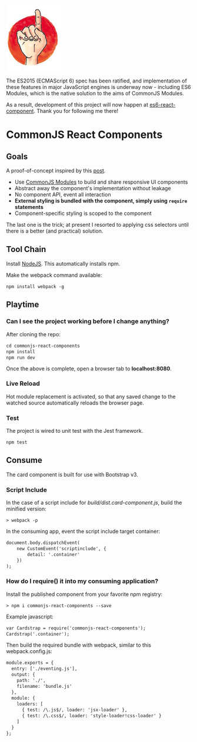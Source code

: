 ![Image](erlasse_mini.jpg?raw=true "achtung")
    
The ES2015 (ECMAScript 6) spec has been ratified, and implementation of these features in major JavaScript engines is 
underway now - including ES6 Modules, which is the native solution to the aims of CommonJS Modules.
    
As a result, development of this project will now happen at 
[es6-react-component](https://github.com/aaronkaka/es6-react-component). Thank you for following me there!

# CommonJS React Components

## Goals

A proof-of-concept inspired by this [post](http://simonsmith.io/writing-react-components-as-commonjs-modules/).

- Use [CommonJS Modules](https://www.safaribooksonline.com/library/view/learning-javascript-design/9781449334840/ch11s03.html) 
to build and share responsive UI components
- Abstract away the component's implementation without leakage
- No component API, event all interaction
- **External styling is bundled with the component, simply using `require` statements**
- Component-specific styling is scoped to the component

The last one is the trick; at present I resorted to applying css selectors until there is a better (and practical) solution.

## Tool Chain

Install [NodeJS](http://nodejs.org/download/). This automatically installs npm.

Make the webpack command available:

    npm install webpack -g

## Playtime

### Can I see the project working before I change anything?

After cloning the repo:

    cd commonjs-react-components
    npm install
    npm run dev

Once the above is complete, open a browser tab to **localhost:8080**.

### Live Reload

Hot module replacement is activated, so that any saved change to the watched source automatically reloads the browser page.

### Test

The project is wired to unit test with the Jest framework.

    npm test

## Consume

The card component is built for use with Bootstrap v3.

### Script Include

In the case of a script include for _build/dist.card-component.js_, build the minified version:

    > webpack -p
    
In the consuming app, event the script include target container:

    document.body.dispatchEvent(
        new CustomEvent('scriptinclude', {
            detail: '.container'
        })
    );

### How do I require() it into my consuming application?

Install the published component from your favorite npm registry:
 
    > npm i commonjs-react-components --save

Example javascript:

    var Cardstrap = require('commonjs-react-components');
    Cardstrap('.container');
    
Then build the required bundle with webpack, similar to this webpack.config.js:

    module.exports = {
      entry: ['./eventing.js'],
      output: {
        path: './',
        filename: 'bundle.js'
      },
      module: {
        loaders: [
          { test: /\.js$/, loader: 'jsx-loader' },
          { test: /\.css$/, loader: 'style-loader!css-loader' }
        ]
      }
    };
